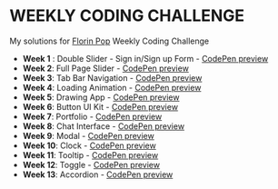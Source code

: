 # WEEKLY CODING CHALLENGE

My solutions for [Florin Pop](https://www.florin-pop.com/blog/2019/03/weekly-coding-challenge) Weekly Coding Challenge

- **Week 1** : Double Slider - Sign in/Sign up Form - [CodePen preview](https://codepen.io/liloo2040/pen/VwZzXyy)
- **Week 2**: Full Page Slider - [CodePen preview](https://codepen.io/liloo2040/pen/wvwybyv)
- **Week 3**: Tab Bar Navigation - [CodePen preview](https://codepen.io/liloo2040/pen/KKPxPeb)
- **Week 4**: Loading Animation - [CodePen preview](https://codepen.io/liloo2040/pen/xxKMeRw)
- **Week 5**: Drawing App - [CodePen preview](https://codepen.io/liloo2040/pen/abogPVQ)
- **Week 6**: Button UI Kit - [CodePen preview](https://codepen.io/liloo2040/pen/XWWJjbX)
- **Week 7**: Portfolio - [CodePen preview](https://codepen.io/liloo2040/pen/YzzqXVE)
- **Week 8**: Chat Interface - [CodePen preview](https://codepen.io/liloo2040/pen/WNNRxNJ)
- **Week 9**: Modal - [CodePen preview](https://codepen.io/liloo2040/pen/xxxpwjX)
- **Week 10**: Clock - [CodePen preview](https://codepen.io/liloo2040/pen/xxxYLbP)
- **Week 11**: Tooltip - [CodePen preview](https://codepen.io/liloo2040/pen/XWWBOJK)
- **Week 12**: Toggle - [CodePen preview](https://codepen.io/liloo2040/pen/abbPKeN)
- **Week 13**: Accordion - [CodePen preview](https://codepen.io/liloo2040/pen/poomqyY)
